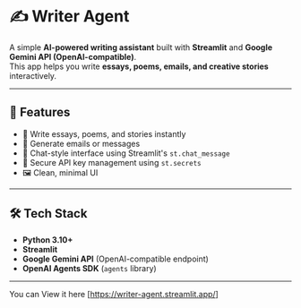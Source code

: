 # ✍️ Writer Agent

A simple **AI-powered writing assistant** built with **Streamlit** and **Google Gemini API (OpenAI-compatible)**.  
This app helps you write **essays, poems, emails, and creative stories** interactively.

---

## 🚀 Features
- 📝 Write essays, poems, and stories instantly  
- 📧 Generate emails or messages  
- 💬 Chat-style interface using Streamlit's `st.chat_message`  
- 🔑 Secure API key management using `st.secrets`  
- 🖼️ Clean, minimal UI  

---

## 🛠️ Tech Stack
- **Python 3.10+**
- **Streamlit**
- **Google Gemini API** (OpenAI-compatible endpoint)
- **OpenAI Agents SDK** (`agents` library)

---

You can View it here [https://writer-agent.streamlit.app/]
